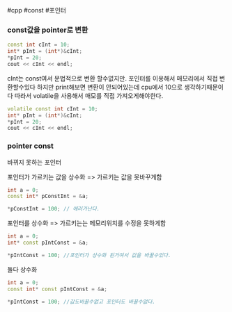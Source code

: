#cpp  #const #포인터 

### const값을 pointer로 변환
```cpp
const int cInt = 10;
int* pInt = (int*)&cInt;
*pInt = 20;
cout << cInt << endl;
```
cInt는 const여서 문법적으로 변환 할수없지만.
포인터를 이용해서 매모리에서 직접 변환할수있다
하지만 print해보면 변환이 안되어있는데 cpu에서 10으로 생각하기때문이다
따라서 volatile을 사용해서 매모를 직접 가져오게해야한다.
```cpp
volatile const int cInt = 10;
int* pInt = (int*)&cInt;
*pInt = 20;
cout << cInt << endl;
```

### pointer const
바뀌지 못하는 포인터

포인터가 가르키는 값을 상수화 => 가르키는 값을 못바꾸게함
```Cpp
int a = 0;
const int* pConstInt = &a;

*pConstInt = 100; // 에러가난다.

```

포인터를 상수화 => 가르키는는 메모리위치를 수정을 못하게함
```Cpp
int a = 0;
int* const pIntConst = &a;

*pIntConst = 100; //포인터가 상수화 된거여서 값을 바꿀수있다.
```

둘다 상수화
```Cpp
int a = 0;
const int* const pIntConst = &a;

*pIntConst = 100; //값도바꿀수없고 포인터도 바꿀수없다.
```